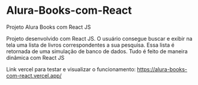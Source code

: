 # Alura-Books-com-React
Projeto Alura Books com React JS

Projeto desenvolvido com React JS.
O usuário consegue buscar e exibir na tela uma lista de livros correspondentes a sua pesquisa. Essa lista é retornada de uma simulação de banco de dados.
Tudo é feito de maneira dinâmica com React JS


Link vercel para testar e visualizar o funcionamento:
https://alura-books-com-react.vercel.app/
